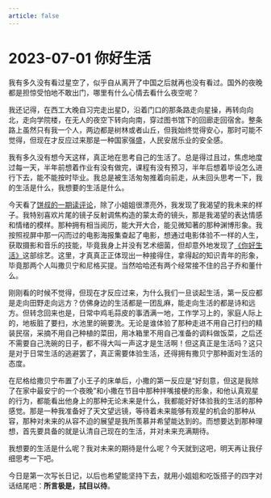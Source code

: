```yaml
---
article: false
---
```

# 2023-07-01 你好生活

我有多久没有看过星空了，似乎自从离开了中国之后就再也没有看过。国外的夜晚都是担惊受怕地不敢出门，哪里有什么心情去看什么夜空呢？

我还记得，在西工大晚自习完走出星D，沿着门口的那条路走向星操，再转向向北，走向学院楼，在无人的夜空下转向向南，穿过图书馆下的回廊走回宿舍。整条路上虽然只有我一个人，两边都是树林或者山丘，但我始终觉得安心，那时可能不觉得，但现在才反应过来那是一种国家强盛，人民安居乐业的安全感。

我有多久没有想今天这样，真正地在思考自己的生活了。总是得过且过，焦虑地度过每一天，半年前想着作业有没有做完，课程有没有预习，半年后想着毕设怎么进行下去，能不能按时毕业。我总是被生活匆匆推着向前走，从未回头思考一下，我的生活是什么，我想要的生活是什么。

今天看了[饼叔的一期读评论](https://www.bilibili.com/video/BV19V4y1y73J/?spm_id_from=333.1007.top_right_bar_window_history.content.click&vd_source=dba5caead1bd45d91c4ca15c927c6545)，除了小姐姐很漂亮外，我发现了我渴望的我未来的样子。我特别喜欢片尾的镜子反射调焦构造的蒙太奇的镜头，那是我渴望的表达情感和情绪的模样。那种拥有相当阅历，能大开大合，能见微知著的那种渊博形象。我按照视屏中那一闪而过的电影海报集查起了电影，想通过电影体验不一样的人生，获取摄影和音乐的技能，毕竟我身上并没有艺术细菌，但却意外地发现了[《你好生活》](https://www.bilibili.com/bangumi/play/ss30759?spm_id_from=333.1007.top_right_bar_window_history.content.click)这部综艺。这里，才真真正正体现出一种接得住，拿得起的知识青年的形象，毕竟那两个人叫撒贝宁和尼格买提。当然哈哈还有两个经常接不住的吕子乔和董什么。

刚刚看的时候不觉得，但现在才反应过来，为什么我们一旦谈起生活，第一反应都是走向田野走向远方？仿佛身边的生活都是一团乱麻，能走向生活的都是诗和远方。但转念回来也是，日常中鸡毛蒜皮的事洒满一地，工作学习上的，家庭人际上的，地板脏了要扫，水池里的碗要洗。无论是谁体验了那种走进不用自己打扫的精装民宿，采摘不用自己种植的菜田，用冰箱里不用自己准备的调料做饭菜，之后还不需要自己洗碗的日子，都不得大叫一声这才是生活啊！但这真正是生活吗？这只是对于日常生活的逃避罢了，真正需要体验生活，还得拥有撒贝宁那种面对生活的态度。

在尼格给撒贝宁布置了小王子的床单后，小撒的第一反应是“好刻意，但这是我除了在家中最安宁的一个夜晚”和小撒在节目中那种拌嘴接梗的形象，和他认真观星的行为，都能看出他身上的那种无论未来是什么，我都能好好体验我的生活的那种感觉。那是一种我准备好了天文望远镜，等待着未来能够有观星的机会的那种从容，那种对未来的从容不迫的展望是我所羡慕并希望能达到的。而想要达到那种理想，首先要具备的就是认清自己现在的生活，并对未来充满期待。

我想要的生活是什么呢？我对未来的期待是什么呢？今天就到这吧，明天再让我仔细思考一下吧。

今日是第一次写长日记，以后也希望能坚持下去，就用小姐姐和吃饭搭子的四字对话结尾吧：**所言极是，拭目以待**。